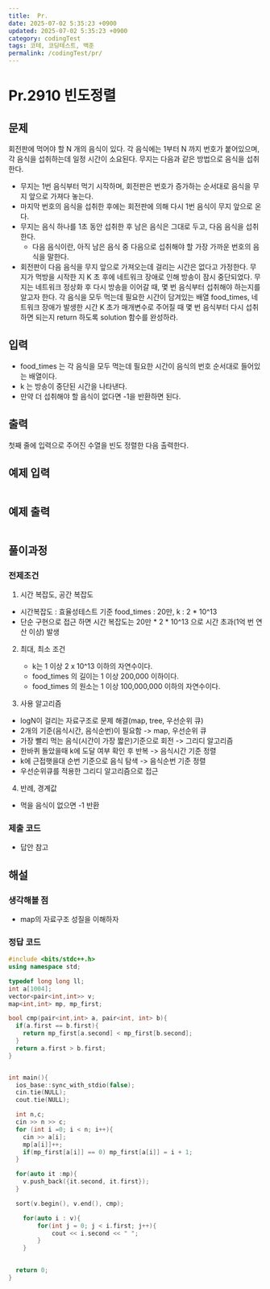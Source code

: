 ```yaml
---
title:  Pr.
date: 2025-07-02 5:35:23 +0900
updated: 2025-07-02 5:35:23 +0900
category: codingTest
tags: 코테, 코딩테스트, 백준
permalink: /codingTest/pr/
---
```

# Pr.2910 빈도정렬
## 문제
회전판에 먹어야 할 N 개의 음식이 있다.
각 음식에는 1부터 N 까지 번호가 붙어있으며, 각 음식을 섭취하는데 일정 시간이 소요된다.
무지는 다음과 같은 방법으로 음식을 섭취한다.
- 무지는 1번 음식부터 먹기 시작하며, 회전판은 번호가 증가하는 순서대로 음식을 무지 앞으로 가져다 놓는다.
- 마지막 번호의 음식을 섭취한 후에는 회전판에 의해 다시 1번 음식이 무지 앞으로 온다.
- 무지는 음식 하나를 1초 동안 섭취한 후 남은 음식은 그대로 두고, 다음 음식을 섭취한다.
  - 다음 음식이란, 아직 남은 음식 중 다음으로 섭취해야 할 가장 가까운 번호의 음식을 말한다.
- 회전판이 다음 음식을 무지 앞으로 가져오는데 걸리는 시간은 없다고 가정한다.
무지가 먹방을 시작한 지 K 초 후에 네트워크 장애로 인해 방송이 잠시 중단되었다.
무지는 네트워크 정상화 후 다시 방송을 이어갈 때, 몇 번 음식부터 섭취해야 하는지를 알고자 한다.
각 음식을 모두 먹는데 필요한 시간이 담겨있는 배열 food_times, 네트워크 장애가 발생한 시간 K 초가 매개변수로 주어질 때 몇 번 음식부터 다시 섭취하면 되는지 return 하도록 solution 함수를 완성하라.
## 입력
- food_times 는 각 음식을 모두 먹는데 필요한 시간이 음식의 번호 순서대로 들어있는 배열이다.
- k 는 방송이 중단된 시간을 나타낸다.
- 만약 더 섭취해야 할 음식이 없다면 -1을 반환하면 된다.

## 출력
첫째 줄에 입력으로 주어진 수열을 빈도 정렬한 다음 출력한다.

## 예제 입력

```markdown

```

## 예제 출력

```markdown

```


## 풀이과정
### 전제조건
1. 시간 복잡도, 공간 복잡도
 - 시간복잡도 : 효율성테스트 기준 food_times : 20만, k : 2 * 10^13
 - 단순 구현으로 접근 하면 시간 복잡도는 20만 * 2 * 10^13 으로 시간 초과(1억 번 연산 이상) 발생

2. 최대, 최소 조건
   - k는 1 이상 2 x 10^13 이하의 자연수이다.
   - food_times 의 길이는 1 이상 200,000 이하이다.
   - food_times 의 원소는 1 이상 100,000,000 이하의 자연수이다.
   
3. 사용 알고리즘
  - logN이 걸리는 자료구조로 문제 해결(map, tree, 우선순위 큐)
  - 2개의 기준(음식시간, 음식순번)이 필요함 -> map, 우선순위 큐 
  - 가장 빨리 먹는 음식(시간이 가장 짧은)기준으로 회전 -> 그리디 알고리즘
  - 한바퀴 돌았을때 k에 도달 여부 확인 후 반복 -> 음식시간 기준 정렬 
  - k에 근접햇을대 순번 기준으로 음식 탐색 -> 음식순번 기준 정렬
  - 우선순위큐를 적용한 그리디 알고리즘으로 접근 

4. 반례, 경계값
  - 먹을 음식이 없으면 -1 반환
  
### 제출 코드
- 답안 참고 

## 해설
### 생각해볼 점
  - map의 자료구조 성질을 이해하자

### 정답 코드

```cpp
#include <bits/stdc++.h>
using namespace std;

typedef long long ll;
int a[1004];
vector<pair<int,int>> v;
map<int,int> mp, mp_first;

bool cmp(pair<int,int> a, pair<int, int> b){
  if(a.first == b.first){
    return mp_first[a.second] < mp_first[b.second];
  }
  return a.first > b.first;
}


int main(){
  ios_base::sync_with_stdio(false);
  cin.tie(NULL);
  cout.tie(NULL);

  int n,c;
  cin >> n >> c;
  for (int i =0; i < n; i++){
    cin >> a[i];
    mp[a[i]]++;
    if(mp_first[a[i]] == 0) mp_first[a[i]] = i + 1;
  }

  for(auto it :mp){
    v.push_back({it.second, it.first});
  }

  sort(v.begin(), v.end(), cmp);

	for(auto i : v){
		for(int j = 0; j < i.first; j++){
			cout << i.second << " ";
		}
	} 

  
  return 0;
}
```



